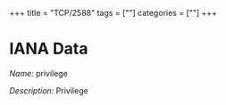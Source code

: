 +++
title = "TCP/2588"
tags = [""]
categories = [""]
+++

# IANA Data

_Name:_ privilege

_Description:_ Privilege

